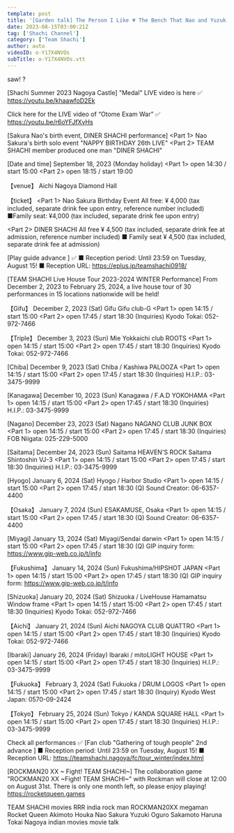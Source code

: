 ```yaml
---
template: post
title: '[Garden talk] The Person I Like 💗 The Bench That Nao and Yuzuki Talked 🌻'
date: 2023-08-15T03:00:21Z
tag: ['Shachi Channel']
category: ['Team Shachi']
author: auto 
videoID: o-Y17X4NVOs
subTitle: o-Y17X4NVOs.vtt
---
```

saw! ?



[Shachi Summer 2023 Nagoya Castle]
"Medal" LIVE video is here ✅
https://youtu.be/khaawfoD2Ek

Click here for the LIVE video of “Otome Exam War” ✅
https://youtu.be/r6oYFJfXyHs



[Sakura Nao's birth event, DINER SHACHI performance]
<Part 1> Nao Sakura's birth solo event "NAPPY BIRTHDAY 26th LIVE"
<Part 2> TEAM SHACHI member produced one man "DINER SHACHI"

[Date and time]
September 18, 2023 (Monday holiday)
<Part 1> open 14:30 / start 15:00
<Part 2> open 18:15 / start 19:00

【venue】
Aichi Nagoya Diamond Hall

【ticket】
<Part 1> Nao Sakura Birthday Event
All free: ¥ 4,000 (tax included, separate drink fee upon entry, reference number included)
■Family seat: ¥4,000 (tax included, separate drink fee upon entry)

<Part 2> DINER SHACHI
All free ¥ 4,500 (tax included, separate drink fee at admission, reference number included)
■ Family seat ¥ 4,500 (tax included, separate drink fee at admission)

[Play guide advance <lottery>] ✅
■ Reception period: Until 23:59 on Tuesday, August 15!
■ Reception URL: https://eplus.jp/teamshachi0918/



[TEAM SHACHI Live House Tour 2023-2024 WINTER Performance]
From December 2, 2023 to February 25, 2024, a live house tour of 30 performances in 15 locations nationwide will be held!

【Gifu】
December 2, 2023 (Sat) Gifu Gifu club-G
<Part 1> open 14:15 / start 15:00
<Part 2> open 17:45 / start 18:30
(Inquiries) Kyodo Tokai: 052-972-7466

【Triple】
December 3, 2023 (Sun) Mie Yokkaichi club ROOTS
<Part 1> open 14:15 / start 15:00
<Part 2> open 17:45 / start 18:30
(Inquiries) Kyodo Tokai: 052-972-7466

[Chiba]
December 9, 2023 (Sat) Chiba / Kashiwa PALOOZA
<Part 1> open 14:15 / start 15:00
<Part 2> open 17:45 / start 18:30
(Inquiries) H.I.P.: 03-3475-9999

[Kanagawa]
December 10, 2023 (Sun) Kanagawa / F.A.D YOKOHAMA
<Part 1> open 14:15 / start 15:00
<Part 2> open 17:45 / start 18:30
(Inquiries) H.I.P.: 03-3475-9999

[Nagano]
December 23, 2023 (Sat) Nagano NAGANO CLUB JUNK BOX
<Part 1> open 14:15 / start 15:00
<Part 2> open 17:45 / start 18:30
(Inquiries) FOB Niigata: 025-229-5000

[Saitama]
December 24, 2023 (Sun) Saitama HEAVEN'S ROCK Saitama Shintoshin VJ-3
<Part 1> open 14:15 / start 15:00
<Part 2> open 17:45 / start 18:30
(Inquiries) H.I.P.: 03-3475-9999

[Hyogo]
January 6, 2024 (Sat) Hyogo / Harbor Studio
<Part 1> open 14:15 / start 15:00
<Part 2> open 17:45 / start 18:30
(Q) Sound Creator: 06-6357-4400

【Osaka】
January 7, 2024 (Sun) ESAKAMUSE, Osaka
<Part 1> open 14:15 / start 15:00
<Part 2> open 17:45 / start 18:30
(Q) Sound Creator: 06-6357-4400

[Miyagi]
January 13, 2024 (Sat) Miyagi/Sendai darwin
<Part 1> open 14:15 / start 15:00
<Part 2> open 17:45 / start 18:30
(Q) GIP inquiry form: https://www.gip-web.co.jp/t/info

【Fukushima】
January 14, 2024 (Sun) Fukushima/HIPSHOT JAPAN
<Part 1> open 14:15 / start 15:00
<Part 2> open 17:45 / start 18:30
(Q) GIP inquiry form: https://www.gip-web.co.jp/t/info

[Shizuoka]
January 20, 2024 (Sat) Shizuoka / LiveHouse Hamamatsu Window frame
<Part 1> open 14:15 / start 15:00
<Part 2> open 17:45 / start 18:30
(Inquiries) Kyodo Tokai: 052-972-7466

【Aichi】
January 21, 2024 (Sun) Aichi NAGOYA CLUB QUATTRO
<Part 1> open 14:15 / start 15:00
<Part 2> open 17:45 / start 18:30
(Inquiries) Kyodo Tokai: 052-972-7466

[Ibaraki]
January 26, 2024 (Friday) Ibaraki / mitoLIGHT HOUSE
<Part 1> open 14:15 / start 15:00
<Part 2> open 17:45 / start 18:30
(Inquiries) H.I.P.: 03-3475-9999

【Fukuoka】
February 3, 2024 (Sat) Fukuoka / DRUM LOGOS
<Part 1> open 14:15 / start 15:00
<Part 2> open 17:45 / start 18:30
(Inquiry) Kyodo West Japan: 0570-09-2424

【Tokyo】
February 25, 2024 (Sun) Tokyo / KANDA SQUARE HALL
<Part 1> open 14:15 / start 15:00
<Part 2> open 17:45 / start 18:30
(Inquiries) H.I.P.: 03-3475-9999


Check all performances ✅
[Fan club "Gathering of tough people" 2nd advance <lottery>]
■ Reception period: Until 23:59 on Tuesday, August 15!
■ Reception URL: https://teamshachi.nagoya/fc/tour_winter/index.html





[ROCKMAN20 XX ~ Fight! TEAM SHACHI~]
The collaboration game "ROCKMAN20 XX ~Fight! TEAM SHACHI~" with Rockman will close at 12:00 on August 31st.
There is only one month left, so please enjoy playing!
https://rocketqueen.games






TEAM SHACHI
movies
RRR
india
rock man
ROCKMAN20XX
megaman
Rocket Queen
Akimoto Houka
Nao Sakura
Yuzuki Oguro
Sakamoto Haruna
Tokai
Nagoya
indian movies
movie
talk